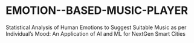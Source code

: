 # EMOTION--BASED-MUSIC-PLAYER
Statistical Analysis of Human Emotions to Suggest Suitable Music as per Individual’s Mood: An Application of AI and ML for NextGen Smart Cities
